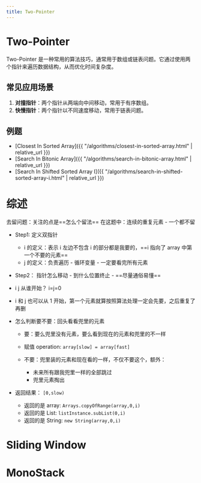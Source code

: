 ```yaml
---
title: Two-Pointer
---
```


# Two-Pointer

Two-Pointer 是一种常用的算法技巧，通常用于数组或链表问题。它通过使用两个指针来遍历数据结构，从而优化时间复杂度。

## 常见应用场景

1. **对撞指针**：两个指针从两端向中间移动，常用于有序数组。
2. **快慢指针**：两个指针以不同速度移动，常用于链表问题。

## 例题

- [Closest In Sorted Array]({{ "/algorithms/closest-in-sorted-array.html" | relative_url }})
- [Search In Bitonic Array]({{ "/algorithms/search-in-bitonic-array.html" | relative_url }})
- [Search In Shifted Sorted Array I]({{ "/algorithms/search-in-shifted-sorted-array-i.html" | relative_url }})

# 综述

去留问题：关注的点是==怎么个留法==
在这题中：连续的重复元素 - 一个都不留

- Step1: 定义双指针

  - i 的定义：表示 i 左边不包含 i 的部分都是我要的，==i 指向了 array 中第一个不要的元素==
  - j 的定义：负责遍历 - 循环变量 - 一定要看完所有元素

- Step2： 指针怎么移动 - 到什么位置终止 - ==尽量通俗易懂==
- i j 从谁开始？ i=j=0
- i 和 j 也可以从 1 开始，第一个元素就算按照算法处理一定会先要，之后重复了再删

- 怎么判断要不要：回头看看兜里的元素

  - 要：要么兜里没有元素，要么看到现在的元素和兜里的不一样
  - 赋值 operation: `array[slow] = array[fast]`

  - 不要：兜里装的元素和现在看的一样，不仅不要这个，额外：
    - 未来所有跟我兜里一样的全部跳过
    - 兜里元素掏出

- 返回结果： `[0,slow)`
  - 返回的是 array: `Arrays.copyOfRange(array,0,i)`
  - 返回的是 List: `listInstance.subList(0,i)`
  - 返回的是 String: `new String(array,0,i)`

# Sliding Window

# MonoStack
